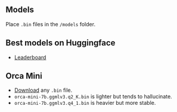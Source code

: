 ## Models

Place `.bin` files in the `/models` folder.

## Best models on Huggingface

- [Leaderboard](https://huggingface.co/spaces/HuggingFaceH4/open_llm_leaderboard)

## Orca Mini

- [Download](https://huggingface.co/TheBloke/orca_mini_7B-GGML/tree/main) any `.bin` file.
- `orca-mini-7b.ggmlv3.q2_K.bin` is lighter but tends to hallucinate.
- `orca-mini-7b.ggmlv3.q4_1.bin` is heavier but more stable.
